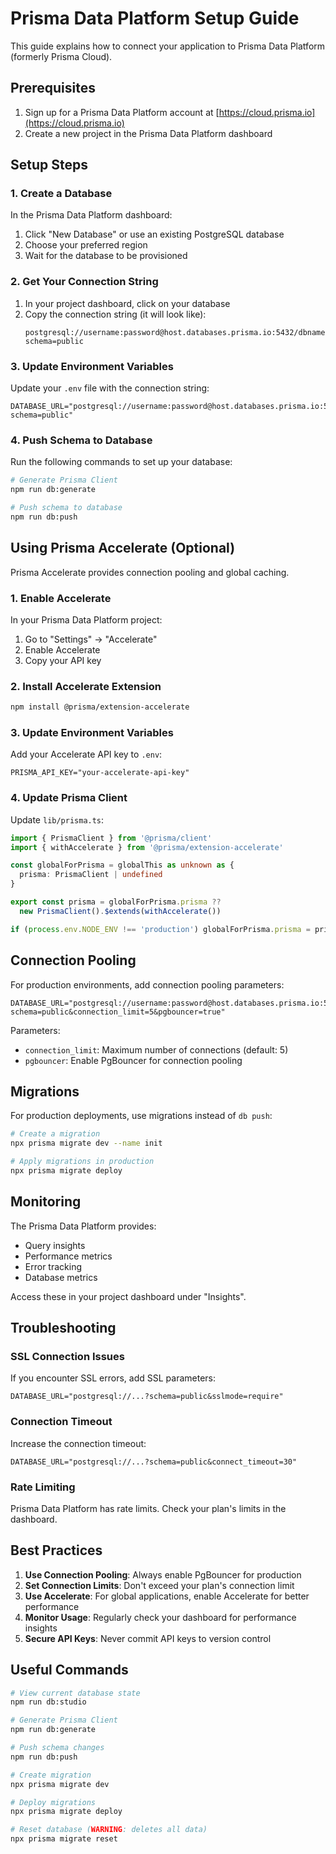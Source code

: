 # Prisma Data Platform Setup Guide

This guide explains how to connect your application to Prisma Data Platform (formerly Prisma Cloud).

## Prerequisites

1. Sign up for a Prisma Data Platform account at [https://cloud.prisma.io](https://cloud.prisma.io)
2. Create a new project in the Prisma Data Platform dashboard

## Setup Steps

### 1. Create a Database

In the Prisma Data Platform dashboard:
1. Click "New Database" or use an existing PostgreSQL database
2. Choose your preferred region
3. Wait for the database to be provisioned

### 2. Get Your Connection String

1. In your project dashboard, click on your database
2. Copy the connection string (it will look like):
   ```
   postgresql://username:password@host.databases.prisma.io:5432/dbname?schema=public
   ```

### 3. Update Environment Variables

Update your `.env` file with the connection string:

```env
DATABASE_URL="postgresql://username:password@host.databases.prisma.io:5432/dbname?schema=public"
```

### 4. Push Schema to Database

Run the following commands to set up your database:

```bash
# Generate Prisma Client
npm run db:generate

# Push schema to database
npm run db:push
```

## Using Prisma Accelerate (Optional)

Prisma Accelerate provides connection pooling and global caching.

### 1. Enable Accelerate

In your Prisma Data Platform project:
1. Go to "Settings" → "Accelerate"
2. Enable Accelerate
3. Copy your API key

### 2. Install Accelerate Extension

```bash
npm install @prisma/extension-accelerate
```

### 3. Update Environment Variables

Add your Accelerate API key to `.env`:

```env
PRISMA_API_KEY="your-accelerate-api-key"
```

### 4. Update Prisma Client

Update `lib/prisma.ts`:

```typescript
import { PrismaClient } from '@prisma/client'
import { withAccelerate } from '@prisma/extension-accelerate'

const globalForPrisma = globalThis as unknown as {
  prisma: PrismaClient | undefined
}

export const prisma = globalForPrisma.prisma ?? 
  new PrismaClient().$extends(withAccelerate())

if (process.env.NODE_ENV !== 'production') globalForPrisma.prisma = prisma
```

## Connection Pooling

For production environments, add connection pooling parameters:

```env
DATABASE_URL="postgresql://username:password@host.databases.prisma.io:5432/dbname?schema=public&connection_limit=5&pgbouncer=true"
```

Parameters:
- `connection_limit`: Maximum number of connections (default: 5)
- `pgbouncer`: Enable PgBouncer for connection pooling

## Migrations

For production deployments, use migrations instead of `db push`:

```bash
# Create a migration
npx prisma migrate dev --name init

# Apply migrations in production
npx prisma migrate deploy
```

## Monitoring

The Prisma Data Platform provides:
- Query insights
- Performance metrics
- Error tracking
- Database metrics

Access these in your project dashboard under "Insights".

## Troubleshooting

### SSL Connection Issues

If you encounter SSL errors, add SSL parameters:

```env
DATABASE_URL="postgresql://...?schema=public&sslmode=require"
```

### Connection Timeout

Increase the connection timeout:

```env
DATABASE_URL="postgresql://...?schema=public&connect_timeout=30"
```

### Rate Limiting

Prisma Data Platform has rate limits. Check your plan's limits in the dashboard.

## Best Practices

1. **Use Connection Pooling**: Always enable PgBouncer for production
2. **Set Connection Limits**: Don't exceed your plan's connection limit
3. **Use Accelerate**: For global applications, enable Accelerate for better performance
4. **Monitor Usage**: Regularly check your dashboard for performance insights
5. **Secure API Keys**: Never commit API keys to version control

## Useful Commands

```bash
# View current database state
npm run db:studio

# Generate Prisma Client
npm run db:generate

# Push schema changes
npm run db:push

# Create migration
npx prisma migrate dev

# Deploy migrations
npx prisma migrate deploy

# Reset database (WARNING: deletes all data)
npx prisma migrate reset
```